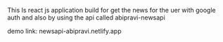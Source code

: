 This Is react js application build for get the news for the uer with google auth and also by using the api called abipravi-newsapi


demo link:
newsapi-abipravi.netlify.app
